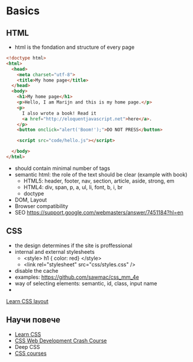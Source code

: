 # Basics

## HTML
- html is the fondation and structure of every page
```html
<!doctype html>
<html>
  <head>
    <meta charset="utf-8">
    <title>My home page</title>
  </head>
  <body>
    <h1>My home page</h1>
    <p>Hello, I am Marijn and this is my home page.</p>
    <p>
      I also wrote a book! Read it
      <a href="http://eloquentjavascript.net">here</a>.
    </p>
    <button onclick="alert('Boom!');">DO NOT PRESS</button>

    <script src="code/hello.js"></script>

  </body>
</html>
```
- should contain minimal number of tags
- semantic html: the role of the text should be clear (example with book)
    - HTML5: header, footer, nav, section, article, aside, strong,  em
    - HTML4: div, span, p, a, ul, li, font, b, i, br
    - doctype
- DOM, Layout
- Browser compatibility
- SEO https://support.google.com/webmasters/answer/7451184?hl=en


## CSS
- the design determines if the site is proffessional
- internal and external stylesheets
    - &lt;style> h1 { color: red} &lt;/style>
    - &lt;link rel="stylesheet" src="css/styles.css" />
- disable the cache
- examples: https://github.com/sawmac/css_mm_4e
- way of selecting elements:  semantic, id, class, input name
- 

[Learn CSS layout](http://learnlayout.com/toc.html)

## Научи повече
- [Learn CSS](https://www.codecademy.com/learn/learn-css)
- [CSS Web Development Crash Course](https://www.udemy.com/css-course/?couponCode=FREECOUPON)
- Deep CSS
- [CSS courses](https://rutracker.org/forum/tracker.php?nm=css)
